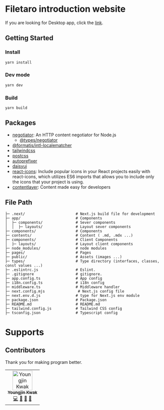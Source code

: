 # Filetaro introduction website
If you are looking for Desktop app, click the [link](https://github.com/kkan0615/filetaro).

## Getting Started
### Install
```bash
yarn install
```
### Dev mode
```bash
yarn dev
```
### Build
```
yarn build
```

## Packages
- [negotiator](https://www.npmjs.com/package/negotiator): An HTTP content negotiator for Node.js
  - [@types/negotiator](https://www.npmjs.com/package/@types/negotiator)
- [@formatjs/intl-localematcher](https://github.com/formatjs/formatjs)
- [tailwindcss]()
- [postcss]()
- [autoprefixer]()
- [daisyui]()
- [react-icons](https://react-icons.github.io/react-icons): Include popular icons in your React projects easily with react-icons, which utilizes ES6 imports that allows you to include only the icons that your project is using.
- [contentlayer](https://www.contentlayer.dev/): Content made easy for developers

## File Path
```text
├─ .next/                       # Next.js build file for development
├─ app/                         # Components
│  ├─ components/               # Sever components
│  │  ├─ layouts/               # Layout sever components 
├─ components/                  # Components
├─ contents/                    # Content ( .md, .mdx ...)
├─ components/                  # Client Components
│  ├─ layouts/                  # Layout client components 
├─ node_modules/                # node modules
├─ pages/                       # Pages
├─ public/                      # Assets (images ...)
├─ types/                       # Type directory (interfaces, classes, const values ...)
├─ .eslintrc.js                 # Eslint.
├─ .gitignore                   # gitignore.
├─ app.config.ts                # App config
├─ i18n.config.ts               # i18n config
├─ middleware.ts                # Middleware handler
├─ next.config.mjs               # Next.js config file
├─ next.env.d.js                # type for Next.js env module 
├─ package.json                 # Package.json
├─ README.md                    # README.md
├─ tailwind.config.js           # Tailwind CSS config
├─ tsconfig.json                # Typescript config
```

# Supports
## Contributors
Thank you for making program better.

[//]: # (max 7 td in each tr)
[//]: # (<a href="https://github.com/kkan0615/filetaro/commits?author=kkan0615" title="Examples">💡</a> )
[//]: # (<a href="https://github.com/kkan0615/filetaro/commits?author=kkan0615" title="Tests">⚠️</a>)
[//]: # (<a href="https://github.com/kkan0615/filetaro/commits?author=kkan0615" title="Ideas, Planning, & Feedback">🤔</a>)
[//]: # (<a href="https://github.com/kkan0615/filetaro/issues?q=author%3Akkan0615" title="Bug reports">🐛</a>)
<table>
  <tbody>
    <tr>
      <td align="center">
        <a href="https://github.com/kkan0615">
          <img src="https://avatars.githubusercontent.com/u/46660361?v=4?s=64" width="64px;" alt="Youngjin Kwak"/><br /><sub><b>Youngjin Kwak</b></sub>
        </a><br />
        <a href="https://github.com/kkan0615/filetaro/commits?author=kkan0615" title="Code">💻</a> 
        <a href="https://github.com/kkan0615/filetaro/commits?author=kkan0615" title="Maintenance">🚧</a>
        <a href="https://github.com/kkan0615/filetaro/commits?author=kkan0615" title="Documentation">📖</a> 
        <a href="https://github.com/kkan0615/filetaro/commits?author=kkan0615" title="Design">🎨</a>
      </td>
    </tr>
  </tbody>
</table>
